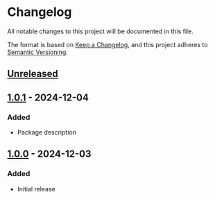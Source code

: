 # Changelog

All notable changes to this project will be documented in this file.

The format is based on [Keep a Changelog](https://keepachangelog.com/en/1.1.0/),
and this project adheres to [Semantic Versioning](https://semver.org/spec/v2.0.0.html).

## [Unreleased](https://github.com/ckant/joplin-plugin-editor-themes/compare/v1.0.1...HEAD)

## [1.0.1](https://github.com/ckant/joplin-plugin-editor-themes/compare/v1.0.0...v1.0.1) - 2024-12-04

### Added

- Package description

## [1.0.0](https://github.com/ckant/joplin-plugin-editor-themes/releases/tag/v1.0.0) - 2024-12-03

### Added

- Initial release
